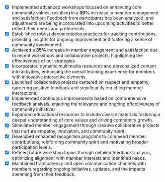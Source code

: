 - [x] Implemented advanced workshops focused on enhancing core community values, resulting in a **30%** increase in member engagement and satisfaction. Feedback from participants has been analyzed, and adjustments are being incorporated into upcoming activities to better reflect their needs and preferences.
- [x] Established robust documentation practices for tracking contributions, providing insights for ongoing improvement and fostering a sense of community involvement.
- [x] Achieved a **35%** increase in member engagement and satisfaction due to recent workshops and collaborative projects, highlighting the effectiveness of our strategies.
- [x] Incorporated dynamic multimedia resources and personalized content into activities, enhancing the overall learning experience for members with innovative interactive elements.
- [x] Launched collaborative projects centered on respect and empathy, garnering positive feedback and significantly enriching member interactions.
- [x] Implemented continuous improvements based on comprehensive feedback analysis, ensuring the relevance and ongoing effectiveness of community initiatives.
- [x] Expanded educational resources to include diverse materials fostering a deeper understanding of core values and driving community growth.
- [x] Stimulated member engagement through creative collaborative projects that nurture empathy, innovation, and community spirit.
- [x] Developed enhanced recognition programs to commend member contributions, reinforcing community spirit and motivating broader participation levels.
- [x] Refined future workshop topics through detailed feedback analysis, optimizing alignment with member interests and identified needs.
- [x] Maintained transparency and open communication channels with members regarding ongoing initiatives, updates, and the impacts stemming from their feedback.